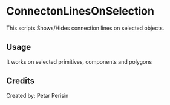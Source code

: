 # ConnectonLinesOnSelection
This scripts Shows/Hides connection lines on selected objects.


## Usage
It works on selected primitives, components and polygons


## Credits
Created by: Petar Perisin